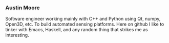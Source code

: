 ### Austin Moore

Software engineer working mainly with C++ and Python using Qt, numpy, Open3D, etc. To build automated sensing platforms.
Here on github I like to tinker with Emacs, Haskell, and any random thing that strikes me as interesting.

